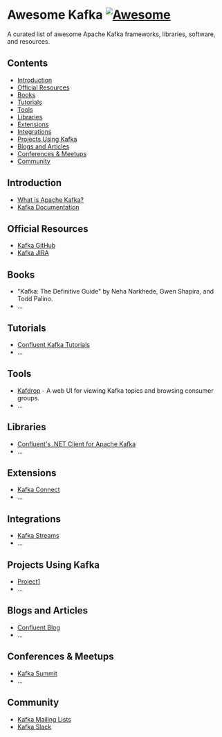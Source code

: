 # Awesome Kafka [![Awesome](https://awesome.re/badge.svg)](https://awesome.re)

A curated list of awesome Apache Kafka frameworks, libraries, software, and resources.

## Contents

- [Introduction](#introduction)
- [Official Resources](#official-resources)
- [Books](#books)
- [Tutorials](#tutorials)
- [Tools](#tools)
- [Libraries](#libraries)
- [Extensions](#extensions)
- [Integrations](#integrations)
- [Projects Using Kafka](#projects-using-kafka)
- [Blogs and Articles](#blogs-and-articles)
- [Conferences & Meetups](#conferences--meetups)
- [Community](#community)

## Introduction

- [What is Apache Kafka?](https://kafka.apache.org/intro)
- [Kafka Documentation](https://kafka.apache.org/documentation/)

## Official Resources

- [Kafka GitHub](https://github.com/apache/kafka)
- [Kafka JIRA](https://issues.apache.org/jira/projects/KAFKA/summary)

## Books

- "Kafka: The Definitive Guide" by Neha Narkhede, Gwen Shapira, and Todd Palino.
- ...

## Tutorials

- [Confluent Kafka Tutorials](https://www.confluent.io/blog/apache-kafka-tutorial/)
- ...

## Tools

- [Kafdrop](https://github.com/obsidiandynamics/kafdrop) - A web UI for viewing Kafka topics and browsing consumer groups.
- ...

## Libraries

- [Confluent's .NET Client for Apache Kafka](https://github.com/confluentinc/confluent-kafka-dotnet)
- ...

## Extensions

- [Kafka Connect](https://kafka.apache.org/documentation/#connect)
- ...

## Integrations

- [Kafka Streams](https://kafka.apache.org/documentation/streams/)
- ...

## Projects Using Kafka

- [Project1](#)
- ...

## Blogs and Articles

- [Confluent Blog](https://www.confluent.io/blog/)
- ...

## Conferences & Meetups

- [Kafka Summit](https://kafka-summit.org/)
- ...

## Community

- [Kafka Mailing Lists](https://kafka.apache.org/contact)
- [Kafka Slack](https://slackpass.io/confluentcommunity)
